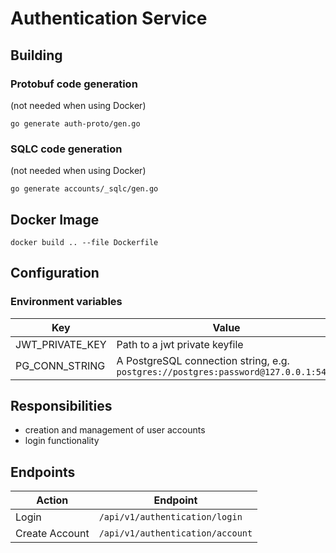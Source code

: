 # Authentication Service

## Building

### Protobuf code generation
(not needed when using Docker)
```shell
go generate auth-proto/gen.go
```

### SQLC code generation
(not needed when using Docker)
```shell
go generate accounts/_sqlc/gen.go 
```

## Docker Image

```shell
docker build .. --file Dockerfile
```

## Configuration

### Environment variables
| Key             | Value                                                                              |
|-----------------|------------------------------------------------------------------------------------|
| JWT_PRIVATE_KEY | Path to a jwt private keyfile                                                      |
| PG_CONN_STRING | A PostgreSQL connection string, e.g. `postgres://postgres:password@127.0.0.1:5432` |

## Responsibilities

- creation and management of user accounts
- login functionality

## Endpoints
| Action         | Endpoint                         |
|----------------|----------------------------------|
| Login          | `/api/v1/authentication/login`   |
| Create Account | `/api/v1/authentication/account` |